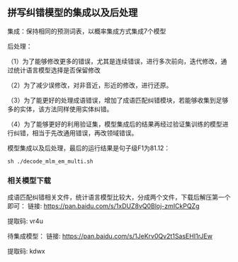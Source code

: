 
## 拼写纠错模型的集成以及后处理

集成：保持相同的预测词表，以概率集成方式集成7个模型

后处理：

（1）为了能够修改更多的错误，尤其是连续错误，进行多次前向，迭代修改，通过统计语言模型选择是否保留修改

（2）为了减少误修改，对非音近，形近的修改，进行还原。

（3）为了能更好的处理成语错误，增加了成语匹配纠错模块，若能够收集到足够多的实体，该方法同样使用实体纠错。

（4）为了能够更好的利用验证集，模型集成后的结果再经过验证集训练的模型进行纠错，相当于先改通用错误，再改领域错误。


模型集成以及后处理，最后的运行结果是句子级F1为81.12：

`
sh ./decode_mlm_em_multi.sh
`

### 相关模型下载

成语匹配纠错相关文件，统计语言模型比较大，分成两个文件，下载后解压第一个即可：
链接: https://pan.baidu.com/s/1xDUZ8vQ0Bloj-zmICkPQZg

提取码: vr4u


待集成模型：
链接: https://pan.baidu.com/s/1JeKrv0Qv2t1SasEHI1rJEw

提取码: kdwx 
